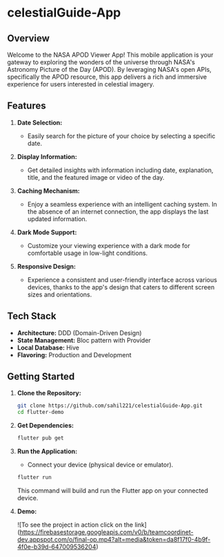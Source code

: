 # celestialGuide-App

## Overview

Welcome to the NASA APOD Viewer App! This mobile application is your gateway to exploring the wonders of the universe through NASA's Astronomy Picture of the Day (APOD). By leveraging NASA's open APIs, specifically the APOD resource, this app delivers a rich and immersive experience for users interested in celestial imagery.

## Features

1. **Date Selection:**
   - Easily search for the picture of your choice by selecting a specific date.

2. **Display Information:**
   - Get detailed insights with information including date, explanation, title, and the featured image or video of the day.

3. **Caching Mechanism:**
   - Enjoy a seamless experience with an intelligent caching system. In the absence of an internet connection, the app displays the last updated information.

4. **Dark Mode Support:**
   - Customize your viewing experience with a dark mode for comfortable usage in low-light conditions.

5. **Responsive Design:**
   - Experience a consistent and user-friendly interface across various devices, thanks to the app's design that caters to different screen sizes and orientations.

## Tech Stack

- **Architecture:** DDD (Domain-Driven Design)
- **State Management:** Bloc pattern with Provider
- **Local Database:** Hive
- **Flavoring:** Production and Development

## Getting Started

1. **Clone the Repository:**

    ```bash
    git clone https://github.com/sahil221/celestialGuide-App.git
    cd flutter-demo
    ```

2. **Get Dependencies:**

    ```bash
    flutter pub get
    ```

3.  **Run the Application:**

    - Connect your device (physical device or emulator).
    ```bash
    flutter run
    ```

    This command will build and run the Flutter app on your connected device.

4. **Demo:**

    ![To see the project in action click on the link]
    (https://firebasestorage.googleapis.com/v0/b/teamcoordinet-dev.appspot.com/o/final-op.mp4?alt=media&token=da8f17f0-4b9f-4f0e-b39d-647009536204)